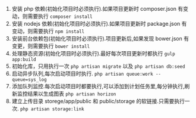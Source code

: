 1. 安装 php 依赖(初始化项目时必须执行).如果项目更新时 composer.json 有变动，则需要执行 ```composer install```
2. 安装 nodejs 依赖(初始化项目时必须执行).如果项目更新时 package.json 有变动，则需要执行 ```npm install```
3. 安装前台依赖包(初始化项目时必须执行).项目更新后,如果发现 bower.json 有变更，则需要执行 ```bower install```
4. 处理静态资源(初始化项目时必须执行).最好每次项目更新时都执行 ```gulp app:build```
5. 初始化库，只用执行一次 ```php artisan migrate``` 以及 ```php artisan db:seed```
6. 启动异步队列,每次启动项目时执行. ```php artisan queue:work --queue=sys_log```
7. 添加队列监控.每次启动项目时都要执行,可以添加到计划任务里,每分钟执行,刷新监控结果以生成图表 ```php artisan horizon```
8. 建立上传目录 storege/app/public 和 public/storage 的软链接.只需要执行一次. ```php artisan storage:link```